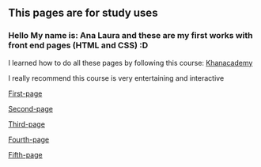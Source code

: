 ## This pages are for study uses

### Hello My name is: Ana Laura and these are my first works with front end pages (HTML and CSS) :D

I learned how to do all these pages by following this course: [Khanacademy](https://es.khanacademy.org/computing/computer-programming/html-css)

I really recommend this course is very entertaining and interactive 

[First-page](https://ana-lala.github.io/Pages-HTML/first-page/)

[Second-page](https://ana-lala.github.io/Pages-HTML/second-page/)

[Third-page](https://ana-lala.github.io/Pages-HTML/third-page/)

[Fourth-page](https://ana-lala.github.io/Pages-HTML/fourth-page/)

[Fifth-page](https://ana-lala.github.io/Pages-HTML/fifth-page/)



